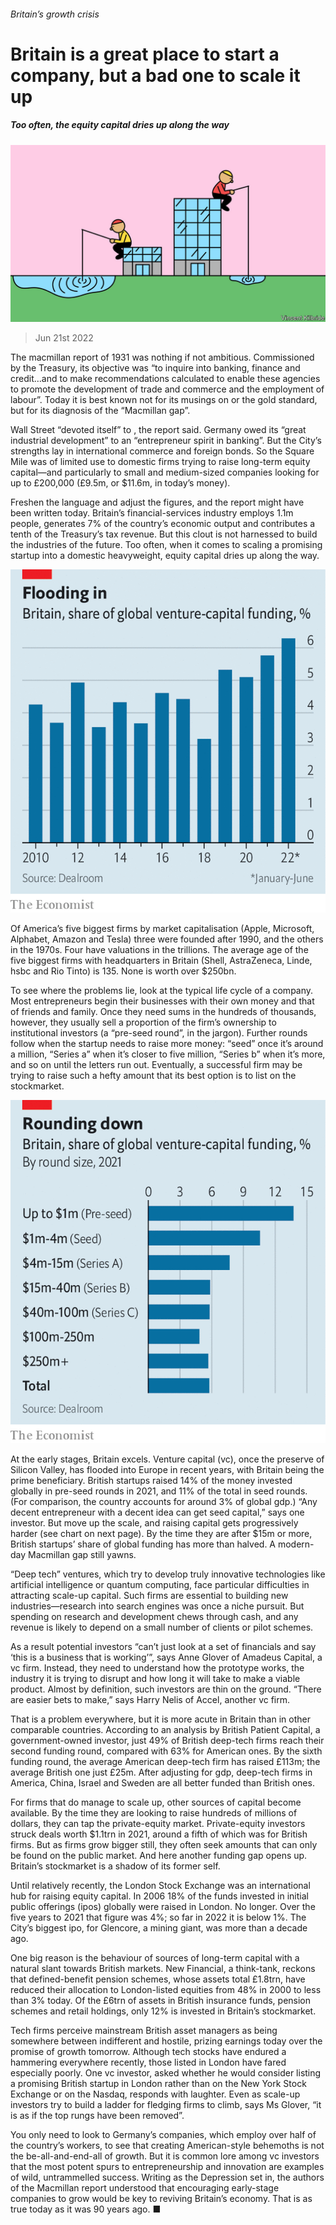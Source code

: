 ###### Britain’s growth crisis

# Britain is a great place to start a company, but a bad one to scale it up 

##### Too often, the equity capital dries up along the way 

![image](images/20220625_BRD001.jpg) 

> Jun 21st 2022 

The macmillan report of 1931 was nothing if not ambitious. Commissioned by the Treasury, its objective was “to inquire into banking, finance and credit…and to make recommendations calculated to enable these agencies to promote the development of trade and commerce and the employment of labour”. Today it is best known not for its musings on  or the gold standard, but for its diagnosis of the “Macmillan gap”. 

Wall Street “devoted itself” to , the report said. Germany owed its “great industrial development” to an “entrepreneur spirit in banking”. But the City’s strengths lay in international commerce and foreign bonds. So the Square Mile was of limited use to domestic firms trying to raise long-term equity capital—and particularly to small and medium-sized companies looking for up to £200,000 (£9.5m, or $11.6m, in today’s money).

Freshen the language and adjust the figures, and the report might have been written today. Britain’s financial-services industry employs 1.1m people, generates 7% of the country’s economic output and contributes a tenth of the Treasury’s tax revenue. But this clout is not harnessed to build the industries of the future. Too often, when it comes to scaling a promising startup into a domestic heavyweight, equity capital dries up along the way. 

![image](images/20220625_BRC798.png) 


Of America’s five biggest firms by market capitalisation (Apple, Microsoft, Alphabet, Amazon and Tesla) three were founded after 1990, and the others in the 1970s. Four have valuations in the trillions. The average age of the five biggest firms with headquarters in Britain (Shell, AstraZeneca, Linde, hsbc and Rio Tinto) is 135. None is worth over $250bn.

To see where the problems lie, look at the typical life cycle of a company. Most entrepreneurs begin their businesses with their own money and that of friends and family. Once they need sums in the hundreds of thousands, however, they usually sell a proportion of the firm’s ownership to institutional investors (a “pre-seed round”, in the jargon). Further rounds follow when the startup needs to raise more money: “seed” once it’s around a million, “Series a” when it’s closer to five million, “Series b” when it’s more, and so on until the letters run out. Eventually, a successful firm may be trying to raise such a hefty amount that its best option is to list on the stockmarket.

![image](images/20220625_BRC799.png) 


At the early stages, Britain excels. Venture capital (vc), once the preserve of Silicon Valley, has flooded into Europe in recent years, with Britain being the prime beneficiary. British startups raised 14% of the money invested globally in pre-seed rounds in 2021, and 11% of the total in seed rounds. (For comparison, the country accounts for around 3% of global gdp.) “Any decent entrepreneur with a decent idea can get seed capital,” says one investor. But move up the scale, and raising capital gets progressively harder (see chart on next page). By the time they are after $15m or more, British startups’ share of global funding has more than halved. A modern-day Macmillan gap still yawns.

“Deep tech” ventures, which try to develop truly innovative technologies like artificial intelligence or quantum computing, face particular difficulties in attracting scale-up capital. Such firms are essential to building new industries—research into search engines was once a niche pursuit. But spending on research and development chews through cash, and any revenue is likely to depend on a small number of clients or pilot schemes.

As a result potential investors “can’t just look at a set of financials and say ‘this is a business that is working’”, says Anne Glover of Amadeus Capital, a vc firm. Instead, they need to understand how the prototype works, the industry it is trying to disrupt and how long it will take to make a viable product. Almost by definition, such investors are thin on the ground. “There are easier bets to make,” says Harry Nelis of Accel, another vc firm.

That is a problem everywhere, but it is more acute in Britain than in other comparable countries. According to an analysis by British Patient Capital, a government-owned investor, just 49% of British deep-tech firms reach their second funding round, compared with 63% for American ones. By the sixth funding round, the average American deep-tech firm has raised £113m; the average British one just £25m. After adjusting for gdp, deep-tech firms in America, China, Israel and Sweden are all better funded than British ones.

For firms that do manage to scale up, other sources of capital become available. By the time they are looking to raise hundreds of millions of dollars, they can tap the private-equity market. Private-equity investors struck deals worth $1.1trn in 2021, around a fifth of which was for British firms. But as firms grow bigger still, they often seek amounts that can only be found on the public market. And here another funding gap opens up. Britain’s stockmarket is a shadow of its former self.

Until relatively recently, the London Stock Exchange was an international hub for raising equity capital. In 2006 18% of the funds invested in initial public offerings (ipos) globally were raised in London. No longer. Over the five years to 2021 that figure was 4%; so far in 2022 it is below 1%. The City’s biggest ipo, for Glencore, a mining giant, was more than a decade ago. 

One big reason is the behaviour of sources of long-term capital with a natural slant towards British markets. New Financial, a think-tank, reckons that defined-benefit pension schemes, whose assets total £1.8trn, have reduced their allocation to London-listed equities from 48% in 2000 to less than 3% today. Of the £6trn of assets in British insurance funds, pension schemes and retail holdings, only 12% is invested in Britain’s stockmarket.

Tech firms perceive mainstream British asset managers as being somewhere between indifferent and hostile, prizing earnings today over the promise of growth tomorrow. Although tech stocks have endured a hammering everywhere recently, those listed in London have fared especially poorly. One vc investor, asked whether he would consider listing a promising British startup in London rather than on the New York Stock Exchange or on the Nasdaq, responds with laughter. Even as scale-up investors try to build a ladder for fledging firms to climb, says Ms Glover, “it is as if the top rungs have been removed”. 

You only need to look to Germany’s  companies, which employ over half of the country’s workers, to see that creating American-style behemoths is not the be-all-and-end-all of growth. But it is common lore among vc investors that the most potent spurs to entrepreneurship and innovation are examples of wild, untrammelled success. Writing as the Depression set in, the authors of the Macmillan report understood that encouraging early-stage companies to grow would be key to reviving Britain’s economy. That is as true today as it was 90 years ago. ■

